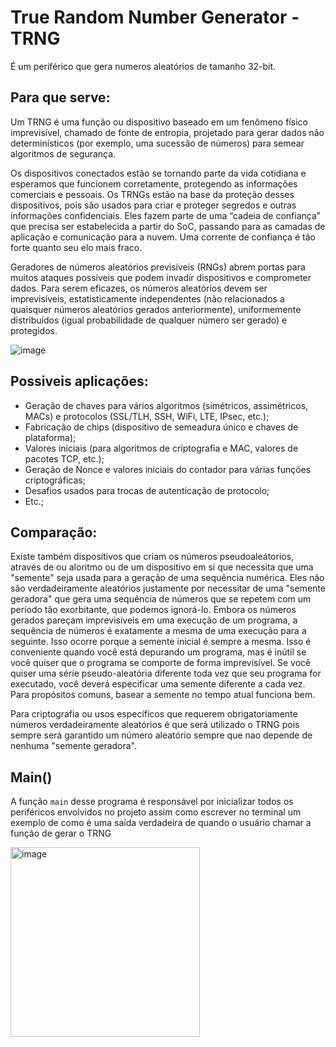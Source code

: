 # True Random Number Generator - TRNG

É um periférico que gera numeros aleatórios de tamanho 32-bit.

## Para que serve:

Um TRNG é uma função ou dispositivo baseado em um fenômeno físico imprevisível, chamado de fonte de entropia, projetado para gerar dados não determinísticos (por exemplo, uma sucessão de números) para semear algoritmos de segurança.

Os dispositivos conectados estão se tornando parte da vida cotidiana e esperamos que funcionem corretamente, protegendo as informações comerciais e pessoais. Os TRNGs estão na base da proteção desses dispositivos, pois são usados para criar e proteger segredos e outras informações confidenciais. Eles fazem parte de uma “cadeia de confiança” que precisa ser estabelecida a partir do SoC, passando para as camadas de aplicação e comunicação para a nuvem. Uma corrente de confiança é tão forte quanto seu elo mais fraco.

Geradores de números aleatórios previsíveis (RNGs) abrem portas para muitos ataques possíveis que podem invadir dispositivos e comprometer dados. Para serem eficazes, os números aleatórios devem ser imprevisíveis, estatisticamente independentes (não relacionados a quaisquer números aleatórios gerados anteriormente), uniformemente distribuídos (igual probabilidade de qualquer número ser gerado) e protegidos.

![image](https://user-images.githubusercontent.com/62663074/171724487-b2a4dfa9-dd34-4ed6-ab44-5fcc74792ae4.png)

## Possiveis aplicações:

- Geração de chaves para vários algoritmos (simétricos, assimétricos, MACs) e protocolos (SSL/TLH, SSH, WiFi, LTE, IPsec, etc.);
- Fabricação de chips (dispositivo de semeadura único e chaves de plataforma);
- Valores iniciais (para algoritmos de criptografia e MAC, valores de pacotes TCP, etc.);
- Geração de Nonce e valores iniciais do contador para várias funções criptográficas;
- Desafios usados para trocas de autenticação de protocolo;
- Etc.;

## Comparação:

Existe também dispositivos que criam os números pseudoaleátorios, através de ou aloritmo ou de um dispositivo em si que necessita que uma "semente" seja usada para a geração de uma sequência numérica. Eles não são verdadeiramente aleatórios justamente por necessitar de uma "semente geradora" que gera uma sequência de números que se repetem com um período tão exorbitante, que podemos ignorá-lo. Embora os números gerados pareçam imprevisíveis em uma execução de um programa, a sequência de números é exatamente a mesma de uma execução para a seguinte. Isso ocorre porque a semente inicial é sempre a mesma. Isso é conveniente quando você está depurando um programa, mas é inútil se você quiser que o programa se comporte de forma imprevisível. Se você quiser uma série pseudo-aleatória diferente toda vez que seu programa for executado, você deverá especificar uma semente diferente a cada vez. Para propósitos comuns, basear a semente no tempo atual funciona bem.

Para criptografia ou usos específicos que requerem obrigatoriamente números verdadeiramente aleatórios é que será utilizado o TRNG pois sempre será garantido um número aleatório sempre que nao depende de nenhuma "semente geradora".

## Main()

A função `main` desse programa é responsável por inicializar todos os periféricos envolvidos no projeto assim como escrever no terminal um exemplo de como é uma saída verdadeira de quando o usuário chamar a função de gerar o TRNG

<img width="303" alt="image" src="https://user-images.githubusercontent.com/62663074/172022706-5cfc33a3-1003-42ed-8f6f-2e521b4723be.png">

